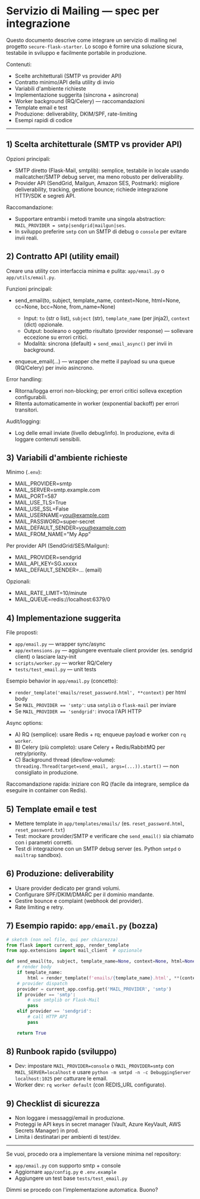 # Servizio di Mailing — spec per integrazione

Questo documento descrive come integrare un servizio di mailing nel progetto `secure-flask-starter`.
Lo scopo è fornire una soluzione sicura, testabile in sviluppo e facilmente portabile in produzione.

Contenuti:
- Scelte architetturali (SMTP vs provider API)
- Contratto minimo/API della utility di invio
- Variabili d'ambiente richieste
- Implementazione suggerita (sincrona + asincrona)
- Worker background (RQ/Celery) — raccomandazioni
- Template email e test
- Produzione: deliverability, DKIM/SPF, rate-limiting
- Esempi rapidi di codice

---

## 1) Scelta architetturale (SMTP vs provider API)

Opzioni principali:
- SMTP diretto (Flask-Mail, smtplib): semplice, testabile in locale usando mailcatcher/SMTP debug server, ma meno robusto per deliverability.
- Provider API (SendGrid, Mailgun, Amazon SES, Postmark): migliore deliverability, tracking, gestione bounce; richiede integrazione HTTP/SDK e segreti API.

Raccomandazione:
- Supportare entrambi i metodi tramite una singola abstraction: `MAIL_PROVIDER = smtp|sendgrid|mailgun|ses`.
- In sviluppo preferire `smtp` con un SMTP di debug o `console` per evitare invii reali.

## 2) Contratto API (utility email)

Creare una utility con interfaccia minima e pulita: `app/email.py` o `app/utils/email.py`.

Funzioni principali:
- send_email(to, subject, template_name, context=None, html=None, cc=None, bcc=None, from_name=None)
  - Input: `to` (str o list), `subject` (str), `template_name` (per jinja2), `context` (dict) opzionale.
  - Output: booleano o oggetto risultato (provider response) — sollevare eccezione su errori critici.
  - Modalità: sincrona (default) + `send_email_async()` per invii in background.

- enqueue_email(...) — wrapper che mette il payload su una queue (RQ/Celery) per invio asincrono.

Error handling:
- Ritorna/logga errori non-blocking; per errori critici solleva exception configurabili.
- Ritenta automaticamente in worker (exponential backoff) per errori transitori.

Audit/logging:
- Log delle email inviate (livello debug/info). In produzione, evita di loggare contenuti sensibili.

## 3) Variabili d'ambiente richieste

Minimo (`.env`):

- MAIL_PROVIDER=smtp
- MAIL_SERVER=smtp.example.com
- MAIL_PORT=587
- MAIL_USE_TLS=True
- MAIL_USE_SSL=False
- MAIL_USERNAME=you@example.com
- MAIL_PASSWORD=super-secret
- MAIL_DEFAULT_SENDER=you@example.com
- MAIL_FROM_NAME="My App"

Per provider API (SendGrid/SES/Mailgun):
- MAIL_PROVIDER=sendgrid
- MAIL_API_KEY=SG.xxxxx
- MAIL_DEFAULT_SENDER=... (email)

Opzionali:
- MAIL_RATE_LIMIT=10/minute
- MAIL_QUEUE=redis://localhost:6379/0

## 4) Implementazione suggerita

File proposti:
- `app/email.py` — wrapper sync/async
- `app/extensions.py` — aggiungere eventuale client provider (es. sendgrid client) o lasciare lazy-init
- `scripts/worker.py` — worker RQ/Celery
- `tests/test_email.py` — unit tests

Esempio behavior in `app/email.py` (concetto):
- `render_template('emails/reset_password.html', **context)` per html body
- Se `MAIL_PROVIDER == 'smtp'`: usa `smtplib` o `flask-mail` per inviare
- Se `MAIL_PROVIDER == 'sendgrid'`: invoca l'API HTTP

Async options:
- A) RQ (semplice): usare Redis + rq; enqueue payload e worker con `rq worker`.
- B) Celery (più completo): usare Celery + Redis/RabbitMQ per retry/priority.
- C) Background thread (dev/low-volume): `threading.Thread(target=send_email, args=(...)).start()` — non consigliato in produzione.

Raccomandazione rapida: iniziare con RQ (facile da integrare, semplice da eseguire in container con Redis).

## 5) Template email e test

- Mettere template in `app/templates/emails/` (es. `reset_password.html`, `reset_password.txt`)
- Test: mockare provider/SMTP e verificare che `send_email()` sia chiamato con i parametri corretti.
- Test di integrazione con un SMTP debug server (es. Python `smtpd` o `mailtrap` sandbox).

## 6) Produzione: deliverability

- Usare provider dedicato per grandi volumi.
- Configurare SPF/DKIM/DMARC per il dominio mandante.
- Gestire bounce e complaint (webhook del provider).
- Rate limiting e retry.

## 7) Esempio rapido: `app/email.py` (bozza)

```python
# sketch (non nel file, qui per chiarezza)
from flask import current_app, render_template
from app.extensions import mail_client  # opzionale

def send_email(to, subject, template_name=None, context=None, html=None):
    # render body
    if template_name:
        html = render_template(f'emails/{template_name}.html', **(context or {}))
    # provider dispatch
    provider = current_app.config.get('MAIL_PROVIDER', 'smtp')
    if provider == 'smtp':
        # use smtplib or Flask-Mail
        pass
    elif provider == 'sendgrid':
        # call HTTP API
        pass

    return True
```

## 8) Runbook rapido (sviluppo)

- Dev: impostare `MAIL_PROVIDER=console` o `MAIL_PROVIDER=smtp` con `MAIL_SERVER=localhost` e usare `python -m smtpd -n -c DebuggingServer localhost:1025` per catturare le email.
- Worker dev: `rq worker default` (con REDIS_URL configurato).

## 9) Checklist di sicurezza

- Non loggare i messaggi/email in produzione.
- Proteggi le API keys in secret manager (Vault, Azure KeyVault, AWS Secrets Manager) in prod.
- Limita i destinatari per ambienti di test/dev.

---

Se vuoi, procedo ora a implementare la versione minima nel repository:
- `app/email.py` con supporto smtp + console
- Aggiornare `app/config.py` e `.env.example`
- Aggiungere un test base `tests/test_email.py`

Dimmi se procedo con l'implementazione automatica. Buono?